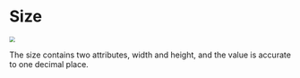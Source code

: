 # Size

<img src="https://img.alicdn.com/imgextra/i4/O1CN01dHtwta26eEtriIetF_!!6000000007686-2-tps-626-256.png" style="zoom:60%;" />

The size contains two attributes, width and height, and the value is accurate to one decimal place.
